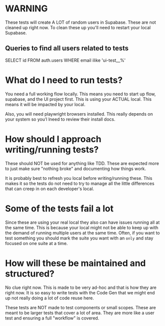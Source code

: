 # WARNING

These tests will create A LOT of random users in Supabase. These are not cleaned up right now. To clean these up you'll need to restart your local Supabase.

## Queries to find all users related to tests

SELECT id
FROM auth.users
WHERE email ilike 'ui-test\_\_%'

# What do I need to run tests?

You need a full working flow locally. This means you need to start up flow, supabase, and the UI project first. This is using your ACTUAL local. This means it will be impacted by your local.

Also, you will need playwright browsers installed. This really depends on your system so you'l lneed to review their install docs.

# How should I approach writing/running tests?

These should NOT be used for anything like TDD. These are expected more to just make sure "nothing broke" and documenting how things work.

It is probably best to refresh you local before writing/running these. This makes it so the tests do not need to try to manage all the little differences that can creep in on each developer's local.

# Some of the tests fail a lot

Since these are using your real local they also can have issues running all at the same time. This is because your local might not be able to keep up with the demand of running multiple users at the same time. Often, if you want to test something you should mark the suite you want with an `only` and stay focused on one suite at a time.

# How will these be maintained and structured?

No clue right now. This is made to be very ad-hoc and that is how they are right now. It is so easy to write tests with the Code Gen that we might end up not really doing a lot of code reuse here.

These tests are NOT made to test components or small scopes. These are meant to be larger tests that cover a lot of area. They are more like a user test and ensuring a full "workflow" is covered.
